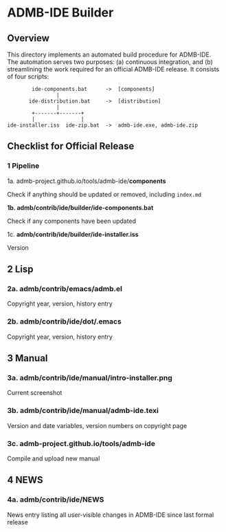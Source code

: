 # ADMB-IDE Builder

## Overview

This directory implements an automated build procedure for ADMB-IDE. The
automation serves two purposes: (a) continuous integration, and (b) streamlining
the work required for an official ADMB-IDE release. It consists of four scripts:

```
        ide-components.bat      ->  [components]
                |
       ide-distribution.bat     ->  [distribution]
                |
        +-------+-------+
        |               |
ide-installer.iss  ide-zip.bat  ->  admb-ide.exe, admb-ide.zip
```

## Checklist for Official Release

### 1 Pipeline

1a. admb-project.github.io/tools/admb-ide/**components**

Check if anything should be updated or removed, including `index.md`

**1b. admb/contrib/ide/builder/ide-components.bat**

Check if any components have been updated

1c. **admb/contrib/ide/builder/ide-installer.iss**

Version

## 2 Lisp

### 2a. admb/contrib/emacs/admb.el

Copyright year, version, history entry

### 2b. admb/contrib/ide/dot/.emacs

Copyright year, version, history entry

## 3 Manual

### 3a. admb/contrib/ide/manual/intro-installer.png

Current screenshot

### 3b. admb/contrib/ide/manual/admb-ide.texi

Version and date variables, version numbers on copyright page

### 3c. admb-project.github.io/tools/admb-ide

Compile and upload new manual

## 4 NEWS

### 4a. admb/contrib/ide/NEWS

News entry listing all user-visible changes in ADMB-IDE since last formal
release
